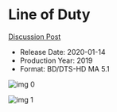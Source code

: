 # Line of Duty

[Discussion Post](https://www.avsforum.com/threads/bass-eq-for-filtered-movies.2995212/post-59115238)

* Release Date: 2020-01-14
* Production Year: 2019
* Format: BD/DTS-HD MA 5.1

![img 0](https://i.imgur.com/wYQd4WM.jpg)

![img 1](https://i.imgur.com/fjcvneF.png)

